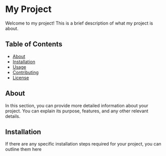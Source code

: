 # My Project

Welcome to my project! This is a brief description of what my project is about.

## Table of Contents
- [About](#about)
- [Installation](#installation)
- [Usage](#usage)
- [Contributing](#contributing)
- [License](#license)

## About
In this section, you can provide more detailed information about your project. You can explain its purpose, features, and any other relevant details.

## Installation
If there are any specific installation steps required for your project, you can outline them here
